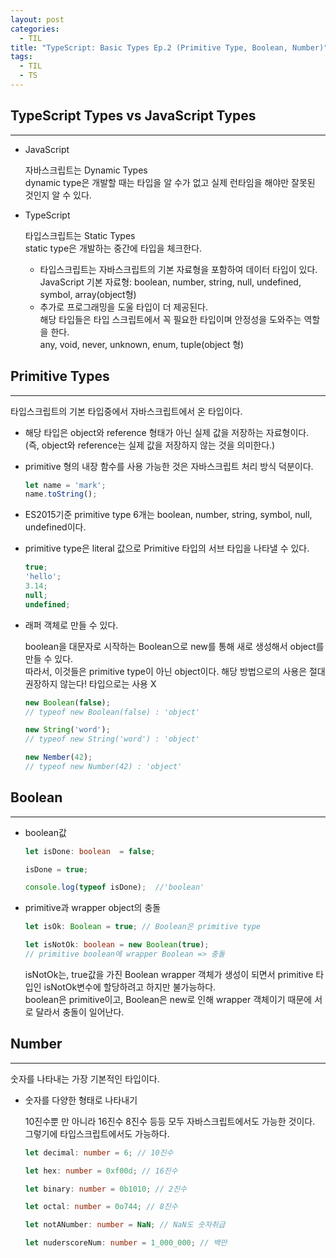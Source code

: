 ```yaml
---
layout: post
categories:
  - TIL
title: "TypeScript: Basic Types Ep.2 (Primitive Type, Boolean, Number)"
tags:
  - TIL
  - TS
---
```


## __TypeScript Types vs JavaScript Types__
---

- JavaScript
    
  자바스크립트는 Dynamic Types  
  dynamic type은 개발할 때는 타입을 알 수가 없고 실제 런타임을 해야만 잘못된 것인지 알 수 있다.
    
- TypeScript
  
  타입스크립트는 Static Types  
  static type은 개발하는 중간에 타입을 체크한다.
  
  - 타입스크립트는 자바스크립트의 기본 자료형을 포함하여 데이터 타입이 있다.  
  JavaScript 기본 자료형: boolean, number, string, null, undefined, symbol, array(object형)
  - 추가로 프로그래밍을 도울 타입이 더 제공된다.   
  해당 타입들은 타입 스크립트에서 꼭 필요한 타입이며 안정성을 도와주는 역할을 한다.  
  any, void, never, unknown, enum, tuple(object 형)

## __Primitive Types__
---
타입스크립트의 기본 타입중에서 자바스크립트에서 온 타입이다.

- 해당 타입은 object와 reference 형태가 아닌 실제 값을 저장하는 자료형이다.   
(즉, object와 reference는 실제 값을 저장하지 않는 것을 의미한다.)

- primitive 형의 내장 함수를 사용 가능한 것은 자바스크립트 처리 방식 덕분이다.
  ```ts
  let name = 'mark';
  name.toString();
  ```
    
- ES2015기준 primitive type 6개는 boolean, number, string, symbol, null, undefined이다.

- primitive type은 literal 값으로 Primitive 타입의 서브 타입을 나타낼 수 있다.
  ```ts
  true;
  'hello';
  3.14;
  null;
  undefined;
  ```
    
- 래퍼 객체로 만들 수 있다.

  boolean을 대문자로 시작하는 Boolean으로 new를 통해 새로 생성해서 object를 만들 수 있다.  
  따라서, 이것들은 primitive type이 아닌 object이다. 해당 방법으로의 사용은 절대 권장하지 않는다! 타입으로는 사용 X
  ```ts
  new Boolean(false);
  // typeof new Boolean(false) : 'object'
  
  new String('word');
  // typeof new String('word') : 'object'
  
  new Nember(42);
  // typeof new Number(42) : 'object'
  ```

## __Boolean__
---

- boolean값
  ```ts
  let isDone: boolean  = false;
  
  isDone = true;
  
  console.log(typeof isDone);  //'boolean'
  ```
    
- primitive과 wrapper object의 충돌
  ```ts
  let isOk: Boolean = true; // Boolean은 primitive type
  
  let isNotOk: boolean = new Boolean(true);
  // primitive boolean에 wrapper Boolean => 충돌
  ```
  isNotOk는, true값을 가진 Boolean wrapper 객체가 생성이 되면서 primitive 타입인 isNotOk변수에 할당하려고 하지만 불가능하다.   
  boolean은 primitive이고, Boolean은 new로 인해 wrapper 객체이기 때문에 서로 달라서 충돌이 일어난다.

## __Number__
---
숫자를 나타내는 가장 기본적인 타입이다.

- 숫자를 다양한 형태로 나타내기
    
  10진수뿐 만 아니라 16진수 8진수 등등 모두 자바스크립트에서도 가능한 것이다. 그렇기에 타입스크립트에서도 가능하다.
  ```ts
  let decimal: number = 6; // 10진수
  
  let hex: number = 0xf00d; // 16진수
  
  let binary: number = 0b1010; // 2진수
  
  let octal: number = 0o744; // 8진수
  
  let notANumber: number = NaN; // NaN도 숫자취급
  
  let nuderscoreNum: number = 1_000_000; // 백만
  ```